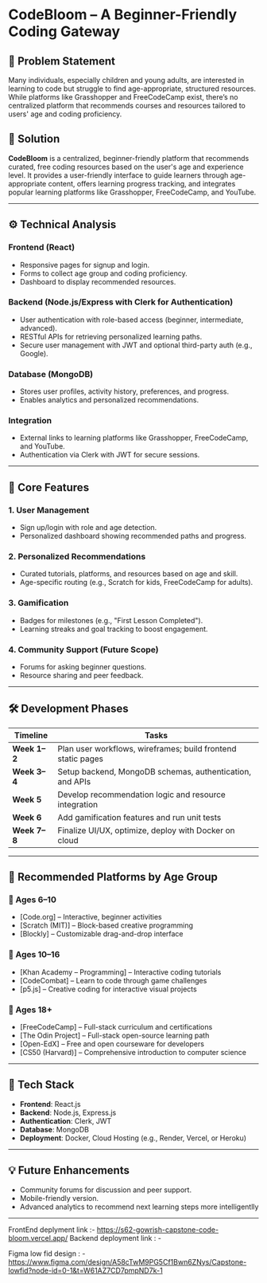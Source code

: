 # CodeBloom – A Beginner-Friendly Coding Gateway

## 🧠 Problem Statement
Many individuals, especially children and young adults, are interested in learning to code but struggle to find age-appropriate, structured resources. While platforms like Grasshopper and FreeCodeCamp exist, there’s no centralized platform that recommends courses and resources tailored to users' age and coding proficiency.

## 🌱 Solution
**CodeBloom** is a centralized, beginner-friendly platform that recommends curated, free coding resources based on the user's age and experience level. It provides a user-friendly interface to guide learners through age-appropriate content, offers learning progress tracking, and integrates popular learning platforms like Grasshopper, FreeCodeCamp, and YouTube.

---

## ⚙️ Technical Analysis

### Frontend (React)
- Responsive pages for signup and login.
- Forms to collect age group and coding proficiency.
- Dashboard to display recommended resources.

### Backend (Node.js/Express with Clerk for Authentication)
- User authentication with role-based access (beginner, intermediate, advanced).
- RESTful APIs for retrieving personalized learning paths.
- Secure user management with JWT and optional third-party auth (e.g., Google).

### Database (MongoDB)
- Stores user profiles, activity history, preferences, and progress.
- Enables analytics and personalized recommendations.

### Integration
- External links to learning platforms like Grasshopper, FreeCodeCamp, and YouTube.
- Authentication via Clerk with JWT for secure sessions.

---

## 🌟 Core Features

### 1. User Management
- Sign up/login with role and age detection.
- Personalized dashboard showing recommended paths and progress.
  
### 2. Personalized Recommendations
- Curated tutorials, platforms, and resources based on age and skill.
- Age-specific routing (e.g., Scratch for kids, FreeCodeCamp for adults).

### 3. Gamification
- Badges for milestones (e.g., "First Lesson Completed").
- Learning streaks and goal tracking to boost engagement.

### 4. Community Support (Future Scope)
- Forums for asking beginner questions.
- Resource sharing and peer feedback.

---

## 🛠️ Development Phases

| Timeline   | Tasks |
|------------|-------|
| **Week 1–2** | Plan user workflows, wireframes; build frontend static pages |
| **Week 3–4** | Setup backend, MongoDB schemas, authentication, and APIs |
| **Week 5**   | Develop recommendation logic and resource integration |
| **Week 6**   | Add gamification features and run unit tests |
| **Week 7–8** | Finalize UI/UX, optimize, deploy with Docker on cloud |

---

## 🧒 Recommended Platforms by Age Group

### 👶 Ages 6–10
- [Code.org] – Interactive, beginner activities
- [Scratch (MIT)] – Block-based creative programming
- [Blockly] – Customizable drag-and-drop interface

### 👧 Ages 10–16
- [Khan Academy – Programming] – Interactive coding tutorials
- [CodeCombat] – Learn to code through game challenges
- [p5.js] – Creative coding for interactive visual projects

### 👨 Ages 18+
- [FreeCodeCamp] – Full-stack curriculum and certifications
- [The Odin Project] – Full-stack open-source learning path
- [Open-EdX] – Free and open courseware for developers
- [CS50 (Harvard)] – Comprehensive introduction to computer science

---

## 🚀 Tech Stack
- **Frontend**: React.js
- **Backend**: Node.js, Express.js
- **Authentication**: Clerk, JWT
- **Database**: MongoDB
- **Deployment**: Docker, Cloud Hosting (e.g., Render, Vercel, or Heroku)

---

## 💡 Future Enhancements
- Community forums for discussion and peer support.
- Mobile-friendly version.
- Advanced analytics to recommend next learning steps more intelligentlly

---


FrontEnd deplyment link :- https://s62-gowrish-capstone-code-bloom.vercel.app/
Backend deployment link : - 

Figma low fid design : - https://www.figma.com/design/A58cTwM9PG5Cf1Bwn6ZNys/Capstone-lowfid?node-id=0-1&t=W61AZ7CD7pmpND7k-1



